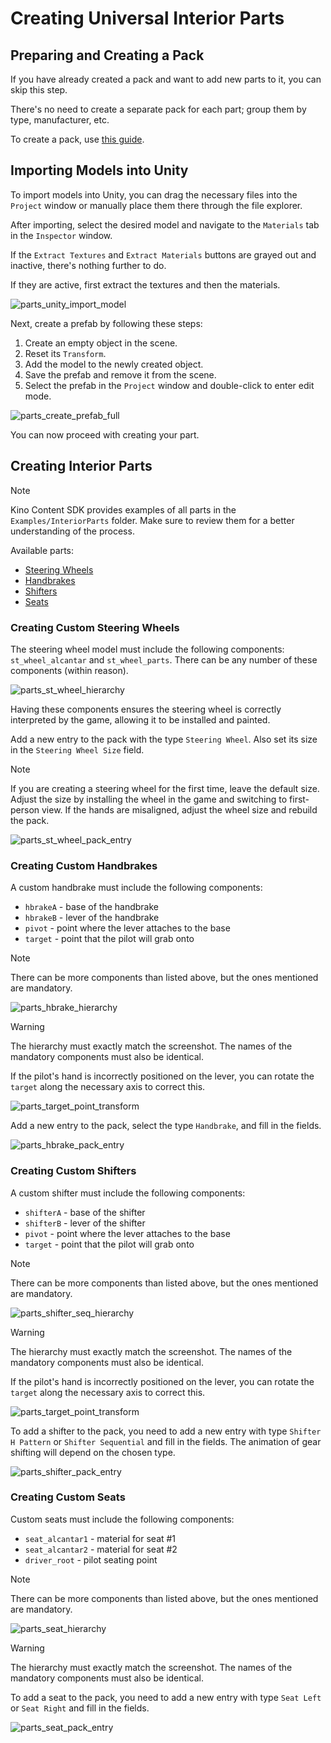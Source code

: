 ﻿# Creating Universal Interior Parts

## Preparing and Creating a Pack

If you have already created a pack and want to add new parts to it, you can skip this step.

There's no need to create a separate pack for each part; group them by type, manufacturer, etc.

To create a pack, use [this guide](CustomPartsPackCreation_EN.md).

## Importing Models into Unity

To import models into Unity, you can drag the necessary files into the `Project` window or manually place them there through the file explorer.

After importing, select the desired model and navigate to the `Materials` tab in the `Inspector` window.

If the `Extract Textures` and `Extract Materials` buttons are grayed out and inactive, there's nothing further to do.

If they are active, first extract the textures and then the materials.

![parts_unity_import_model](../Images/CarParts/parts_unity_import_model.png)

Next, create a prefab by following these steps:

1. Create an empty object in the scene.
2. Reset its `Transform`.
3. Add the model to the newly created object.
4. Save the prefab and remove it from the scene.
5. Select the prefab in the `Project` window and double-click to enter edit mode.

![parts_create_prefab_full](../Images/CarParts/parts_create_prefab_full.gif)

You can now proceed with creating your part.

## Creating Interior Parts

> [!NOTE]
> Kino Content SDK provides examples of all parts in the `Examples/InteriorParts` folder. Make sure to review them for a better understanding of the process.

Available parts:

* [Steering Wheels](#creating-custom-steering-wheels)
* [Handbrakes](#creating-custom-handbrakes)
* [Shifters](#creating-custom-shifters)
* [Seats](#creating-custom-seats)

### Creating Custom Steering Wheels

The steering wheel model must include the following components: `st_wheel_alcantar` and `st_wheel_parts`. There can be any number of these components (within reason).

![parts_st_wheel_hierarchy](../Images/CarParts/parts_st_wheel_hierarchy.png)

Having these components ensures the steering wheel is correctly interpreted by the game, allowing it to be installed and painted.

Add a new entry to the pack with the type `Steering Wheel`. Also set its size in the `Steering Wheel Size` field.

> [!NOTE]
> If you are creating a steering wheel for the first time, leave the default size. Adjust the size by installing the wheel in the game and switching to first-person view. If the hands are misaligned, adjust the wheel size and rebuild the pack.

![parts_st_wheel_pack_entry](../Images/CarParts/parts_st_wheel_pack_entry.png)

### Creating Custom Handbrakes

A custom handbrake must include the following components:

* `hbrakeA` - base of the handbrake
* `hbrakeB` - lever of the handbrake
* `pivot` - point where the lever attaches to the base
* `target` - point that the pilot will grab onto

> [!NOTE]
> There can be more components than listed above, but the ones mentioned are mandatory.

![parts_hbrake_hierarchy](../Images/CarParts/parts_hbrake_hierarchy.png)

> [!WARNING]
> The hierarchy must exactly match the screenshot. The names of the mandatory components must also be identical.

If the pilot's hand is incorrectly positioned on the lever, you can rotate the `target` along the necessary axis to correct this.

![parts_target_point_transform](../Images/CarParts/parts_target_point_transform.png)

Add a new entry to the pack, select the type `Handbrake`, and fill in the fields.

![parts_hbrake_pack_entry](../Images/CarParts/parts_hbrake_pack_entry.png)

### Creating Custom Shifters

A custom shifter must include the following components:

* `shifterA` - base of the shifter
* `shifterB` - lever of the shifter
* `pivot` - point where the lever attaches to the base
* `target` - point that the pilot will grab onto

> [!NOTE]
> There can be more components than listed above, but the ones mentioned are mandatory.

![parts_shifter_seq_hierarchy](../Images/CarParts/parts_shifter_seq_hierarchy.png)

> [!WARNING]
> The hierarchy must exactly match the screenshot. The names of the mandatory components must also be identical.

If the pilot's hand is incorrectly positioned on the lever, you can rotate the `target` along the necessary axis to correct this.

![parts_target_point_transform](../Images/CarParts/parts_target_point_transform.png)

To add a shifter to the pack, you need to add a new entry with type `Shifter H Pattern` or `Shifter Sequential` and fill in the fields. The animation of gear shifting will depend on the chosen type.

![parts_shifter_pack_entry](../Images/CarParts/parts_shifter_pack_entry.png)

### Creating Custom Seats

Custom seats must include the following components:

* `seat_alcantar1` - material for seat #1
* `seat_alcantar2` - material for seat #2
* `driver_root` - pilot seating point

> [!NOTE]
> There can be more components than listed above, but the ones mentioned are mandatory.

![parts_seat_hierarchy](../Images/CarParts/parts_seat_hierarchy.png)

> [!WARNING]
> The hierarchy must exactly match the screenshot. The names of the mandatory components must also be identical.

To add a seat to the pack, you need to add a new entry with type `Seat Left` or `Seat Right` and fill in the fields.

![parts_seat_pack_entry](../Images/CarParts/parts_seat_pack_entry.png)
